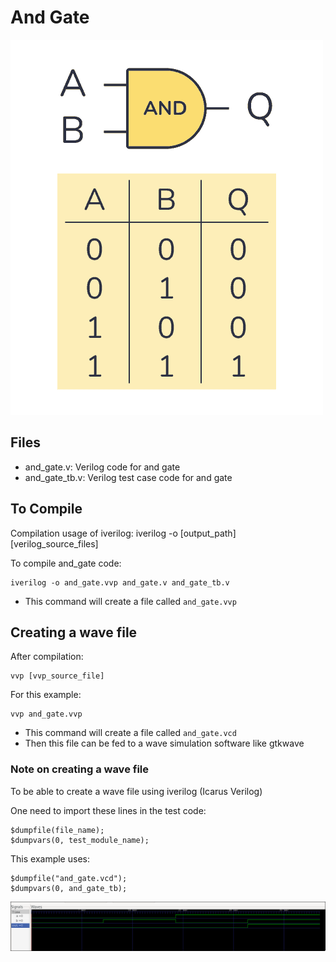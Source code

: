 # And Gate

![](and_gate.png)

## Files
- and_gate.v: Verilog code for and gate
- and_gate_tb.v: Verilog test case code for and gate

## To Compile

Compilation usage of iverilog:
    iverilog -o [output_path] [verilog_source_files]

To compile and_gate code:

    iverilog -o and_gate.vvp and_gate.v and_gate_tb.v

- This command will create a file called `and_gate.vvp`

## Creating a wave file

After compilation:
    
    vvp [vvp_source_file]

For this example:
    
    vvp and_gate.vvp

- This command will create a file called `and_gate.vcd`
- Then this file can be fed to a wave simulation software like gtkwave

### Note on creating a wave file

To be able to create a wave file using iverilog (Icarus Verilog)

One need to import these lines in the test code:

    $dumpfile(file_name);
    $dumpvars(0, test_module_name);

This example uses:

    $dumpfile("and_gate.vcd");
    $dumpvars(0, and_gate_tb);

![](and_gate_wave.png)

